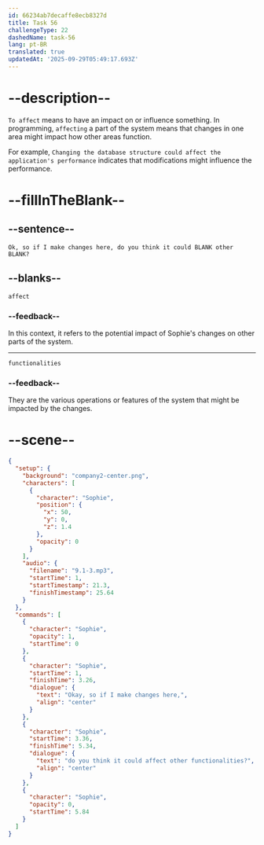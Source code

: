 ```yaml
---
id: 66234ab7decaffe8ecb8327d
title: Task 56
challengeType: 22
dashedName: task-56
lang: pt-BR
translated: true
updatedAt: '2025-09-29T05:49:17.693Z'
---
```


<!-- (Audio) Sophie: Ok, so if I make changes here, do you think it could affect other functionalities? -->

# --description--

`To affect` means to have an impact on or influence something. In programming, `affecting` a part of the system means that changes in one area might impact how other areas function.

For example, `Changing the database structure could affect the application's performance` indicates that modifications might influence the performance.

# --fillInTheBlank--

## --sentence--

`Ok, so if I make changes here, do you think it could BLANK other BLANK?`

## --blanks--

`affect`

### --feedback--

In this context, it refers to the potential impact of Sophie's changes on other parts of the system.

---

`functionalities`

### --feedback--

They are the various operations or features of the system that might be impacted by the changes.

# --scene--

```json
{
  "setup": {
    "background": "company2-center.png",
    "characters": [
      {
        "character": "Sophie",
        "position": {
          "x": 50,
          "y": 0,
          "z": 1.4
        },
        "opacity": 0
      }
    ],
    "audio": {
      "filename": "9.1-3.mp3",
      "startTime": 1,
      "startTimestamp": 21.3,
      "finishTimestamp": 25.64
    }
  },
  "commands": [
    {
      "character": "Sophie",
      "opacity": 1,
      "startTime": 0
    },
    {
      "character": "Sophie",
      "startTime": 1,
      "finishTime": 3.26,
      "dialogue": {
        "text": "Okay, so if I make changes here,",
        "align": "center"
      }
    },
    {
      "character": "Sophie",
      "startTime": 3.36,
      "finishTime": 5.34,
      "dialogue": {
        "text": "do you think it could affect other functionalities?",
        "align": "center"
      }
    },
    {
      "character": "Sophie",
      "opacity": 0,
      "startTime": 5.84
    }
  ]
}
```

